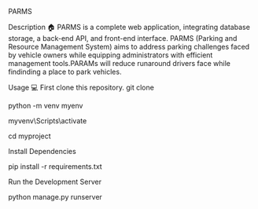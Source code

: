 PARMS

Description 🏠
PARMS is a complete web application, integrating database storage, a back-end API, and front-end interface. PARMS (Parking and Resource Management System) aims to address parking challenges faced by vehicle owners while equipping administrators with efficient management tools.PARAMs will reduce runaround drivers face while findinding a place to park vehicles.   


Usage 💻
First clone this repository.
git clone 


python -m venv myenv

myvenv\Scripts\activate


cd myproject


Install Dependencies

pip install -r requirements.txt

Run the Development Server

python manage.py runserver
